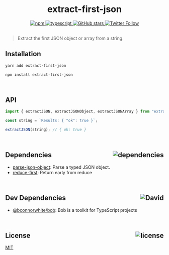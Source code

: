 <div align="center">
  <h1>extract-first-json</h1>
  <a href="https://npmjs.com/package/extract-first-json">
    <img alt="npm" src="https://img.shields.io/npm/v/extract-first-json.svg">
  </a>
  <a href="https://github.com/bconnorwhite/extract-first-json">
    <img alt="typescript" src="https://img.shields.io/badge/TypeScript-%F0%9F%91%8D-blue.svg">
  </a>
  <a href="https://github.com/bconnorwhite/extract-first-json">
    <img alt="GitHub stars" src="https://img.shields.io/github/stars/bconnorwhite/extract-first-json?label=Stars%20Appreciated%21&style=social">
  </a>
  <a href="https://twitter.com/bconnorwhite">
    <img alt="Twitter Follow" src="https://img.shields.io/twitter/follow/bconnorwhite.svg?label=%40bconnorwhite&style=social">
  </a>
</div>

<br />

> Extract the first JSON object or array from a string.

## Installation

```bash
yarn add extract-first-json
```

```bash
npm install extract-first-json
```

<br />

## API

```ts
import { extractJSON, extractJSONObject, extractJSONArray } from "extract-first-json";

const string = `Results: { "ok": true }`;

extractJSON(string); // { ok: true }
```

<br />

<h2>Dependencies<img align="right" alt="dependencies" src="https://img.shields.io/david/bconnorwhite/extract-first-json.svg"></h2>

- [parse-json-object](https://www.npmjs.com/package/parse-json-object): Parse a typed JSON object.
- [reduce-first](https://www.npmjs.com/package/reduce-first): Return early from reduce

<br />

<h2>Dev Dependencies<img align="right" alt="David" src="https://img.shields.io/david/dev/bconnorwhite/extract-first-json.svg"></h2>

- [@bconnorwhite/bob](https://www.npmjs.com/package/@bconnorwhite/bob): Bob is a toolkit for TypeScript projects

<br />

<h2>License <img align="right" alt="license" src="https://img.shields.io/npm/l/extract-first-json.svg"></h2>

[MIT](https://opensource.org/licenses/MIT)
